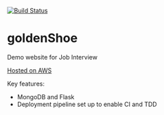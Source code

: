 [![Build Status](https://travis-ci.com/andrewpsuedonym/goldenShoe.svg?token=5FvzyxcLtApTEz5x7oVA&branch=master)](https://travis-ci.com/andrewpsuedonym/goldenShoe)

# goldenShoe
Demo website for Job Interview

[Hosted on AWS](http://ec2-35-176-12-5.eu-west-2.compute.amazonaws.com:5000/)

Key features:
- MongoDB and Flask
- Deployment pipeline set up to enable CI and TDD
